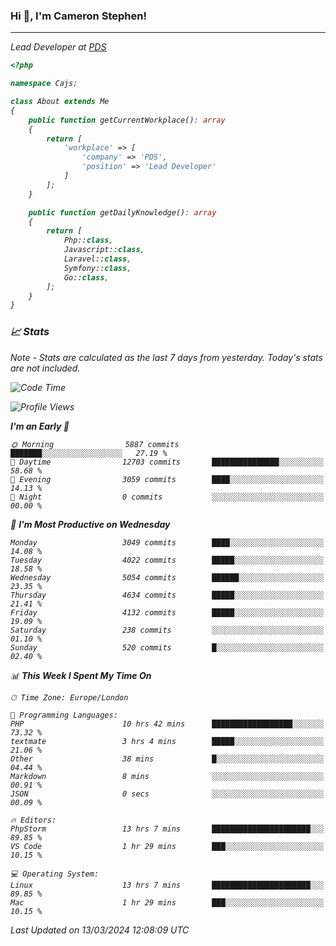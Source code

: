 ### Hi 👋, I'm Cameron Stephen!
<hr>
<p><em>Lead Developer at <a href="https://prindatasolutions.co.uk">PDS</a></p>


```php
<?php

namespace Cajs;

class About extends Me
{
    public function getCurrentWorkplace(): array
    {
        return [
            'workplace' => [
                'company' => 'PDS',
                'position' => 'Lead Developer'
            ]
        ];
    }

    public function getDailyKnowledge(): array
    {
        return [
            Php::class,
            Javascript::class,
            Laravel::class,
            Symfony::class,
            Go::class,
        ];
    }
}
```

### 📈 Stats
<p><em>Note - Stats are calculated as the last 7 days from yesterday. Today's stats are not included.</em></p>


<!--START_SECTION:waka-->
![Code Time](http://img.shields.io/badge/Code%20Time-3%2C733%20hrs%2057%20mins-blue)

![Profile Views](http://img.shields.io/badge/Profile%20Views-0-blue)

**I'm an Early 🐤** 

```text
🌞 Morning                5887 commits        ███████░░░░░░░░░░░░░░░░░░   27.19 % 
🌆 Daytime                12703 commits       ███████████████░░░░░░░░░░   58.68 % 
🌃 Evening                3059 commits        ████░░░░░░░░░░░░░░░░░░░░░   14.13 % 
🌙 Night                  0 commits           ░░░░░░░░░░░░░░░░░░░░░░░░░   00.00 % 
```
📅 **I'm Most Productive on Wednesday** 

```text
Monday                   3049 commits        ████░░░░░░░░░░░░░░░░░░░░░   14.08 % 
Tuesday                  4022 commits        █████░░░░░░░░░░░░░░░░░░░░   18.58 % 
Wednesday                5054 commits        ██████░░░░░░░░░░░░░░░░░░░   23.35 % 
Thursday                 4634 commits        █████░░░░░░░░░░░░░░░░░░░░   21.41 % 
Friday                   4132 commits        █████░░░░░░░░░░░░░░░░░░░░   19.09 % 
Saturday                 238 commits         ░░░░░░░░░░░░░░░░░░░░░░░░░   01.10 % 
Sunday                   520 commits         █░░░░░░░░░░░░░░░░░░░░░░░░   02.40 % 
```


📊 **This Week I Spent My Time On** 

```text
🕑︎ Time Zone: Europe/London

💬 Programming Languages: 
PHP                      10 hrs 42 mins      ██████████████████░░░░░░░   73.32 % 
textmate                 3 hrs 4 mins        █████░░░░░░░░░░░░░░░░░░░░   21.06 % 
Other                    38 mins             █░░░░░░░░░░░░░░░░░░░░░░░░   04.44 % 
Markdown                 8 mins              ░░░░░░░░░░░░░░░░░░░░░░░░░   00.91 % 
JSON                     0 secs              ░░░░░░░░░░░░░░░░░░░░░░░░░   00.09 % 

🔥 Editors: 
PhpStorm                 13 hrs 7 mins       ██████████████████████░░░   89.85 % 
VS Code                  1 hr 29 mins        ███░░░░░░░░░░░░░░░░░░░░░░   10.15 % 

💻 Operating System: 
Linux                    13 hrs 7 mins       ██████████████████████░░░   89.85 % 
Mac                      1 hr 29 mins        ███░░░░░░░░░░░░░░░░░░░░░░   10.15 % 
```


 Last Updated on 13/03/2024 12:08:09 UTC
<!--END_SECTION:waka-->

